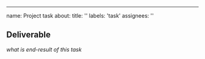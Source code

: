 ---
name: Project task
about: 
title: ''
labels: 'task'
assignees: ''

## Deliverable
*what is end-result of this task*
